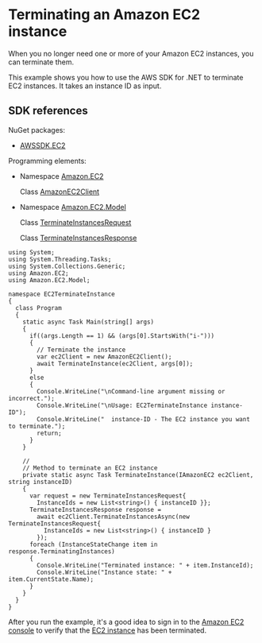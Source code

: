 # Terminating an Amazon EC2 instance<a name="terminate-instance"></a>

When you no longer need one or more of your Amazon EC2 instances, you can terminate them\.

This example shows you how to use the AWS SDK for \.NET to terminate EC2 instances\. It takes an instance ID as input\.

## SDK references<a name="w8aac17c19c19c11b7b1"></a>

NuGet packages:
+ [AWSSDK\.EC2](https://www.nuget.org/packages/AWSSDK.EC2)

Programming elements:
+ Namespace [Amazon\.EC2](https://docs.aws.amazon.com/sdkfornet/v3/apidocs/items/EC2/NEC2.html)

  Class [AmazonEC2Client](https://docs.aws.amazon.com/sdkfornet/v3/apidocs/items/EC2/TEC2Client.html)
+ Namespace [Amazon\.EC2\.Model](https://docs.aws.amazon.com/sdkfornet/v3/apidocs/items/EC2/NEC2Model.html)

  Class [TerminateInstancesRequest](https://docs.aws.amazon.com/sdkfornet/v3/apidocs/items/EC2/TTerminateInstancesRequest.html)

  Class [TerminateInstancesResponse](https://docs.aws.amazon.com/sdkfornet/v3/apidocs/items/EC2/TTerminateInstancesResponse.html)

```
using System;
using System.Threading.Tasks;
using System.Collections.Generic;
using Amazon.EC2;
using Amazon.EC2.Model;

namespace EC2TerminateInstance
{
  class Program
  {
    static async Task Main(string[] args)
    {
      if((args.Length == 1) && (args[0].StartsWith("i-")))
      {
        // Terminate the instance
        var ec2Client = new AmazonEC2Client();
        await TerminateInstance(ec2Client, args[0]);
      }
      else
      {
        Console.WriteLine("\nCommand-line argument missing or incorrect.");
        Console.WriteLine("\nUsage: EC2TerminateInstance instance-ID");
        Console.WriteLine("  instance-ID - The EC2 instance you want to terminate.");
        return;
      }
    }

    //
    // Method to terminate an EC2 instance
    private static async Task TerminateInstance(IAmazonEC2 ec2Client, string instanceID)
    {
      var request = new TerminateInstancesRequest{
        InstanceIds = new List<string>() { instanceID }};
      TerminateInstancesResponse response =
        await ec2Client.TerminateInstancesAsync(new TerminateInstancesRequest{
          InstanceIds = new List<string>() { instanceID }
        });
      foreach (InstanceStateChange item in response.TerminatingInstances)
      {
        Console.WriteLine("Terminated instance: " + item.InstanceId);
        Console.WriteLine("Instance state: " + item.CurrentState.Name);
      }
    }
  }
}
```

After you run the example, it's a good idea to sign in to the [Amazon EC2 console](https://console.aws.amazon.com/ec2/) to verify that the [EC2 instance](https://console.aws.amazon.com/ec2/v2/home#Instances) has been terminated\.